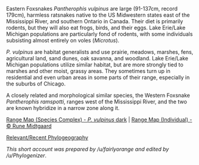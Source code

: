 Eastern Foxsnakes *Pantherophis vulpinus* are large (91-137cm, record 179cm), harmless ratsnakes native to the US Midwestern states east of the Mississippi River, and southern Ontario in Canada. Their diet is primarily rodents, but they will also eat frogs, birds, and their eggs. Lake Erie/Lake Michigan populations are particularly fond of rodents, with some individuals subsisting almost entirely on voles (*Microtus*).

*P. vulpinus* are habitat generalists and use prairie, meadows, marshes, fens, agricultural land, sand dunes, oak savanna, and woodland. Lake Erie/Lake Michigan populations utilize similar habitat, but are more strongly tied to marshes and other moist, grassy areas.  They sometimes turn up in residential and even urban areas in some parts of their range, especially in the suburbs of Chicago.

A closely related and morphological similar species, the Western Foxsnake *Pantherophis ramspotti*, ranges west of the Mississippi River, and the two are known hybridize in a narrow zone along it.

[Range Map (Species Complex) - *P. vulpinus* dark](https://www.researchgate.net/figure/Map-depicting-the-approximate-distributions-of-the-two-foxsnake-mtDNA-lineages-as_fig1_258402898)  |  [Range Map (Individual) - © Rune Midtgaard](https://repfocus.dk/maps1/TAX/Serpentes/Colubridae/Pantherophis_vulpinus_map.html) 

[Relevant/Recent Phylogeography](https://www.researchgate.net/publication/258402898_A_Reevaluation_of_the_Status_of_the_Foxsnakes_Pantherophis_gloydi_Conant_and_P_vulpinus_Baird_and_Girard_Lepidosauria)

*This short account was prepared by /u/fairlyorange and edited by /u/Phylogenizer*.